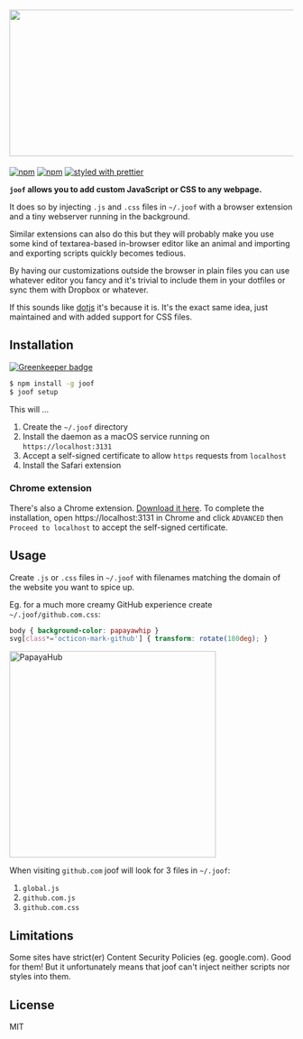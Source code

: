<h1><center><img src='https://s3.brnbw.com/Joof-title-gq1SN6Paes.png' width=530 height=260 /></center></h1>

[![npm](https://img.shields.io/npm/v/joof.svg)](https://www.npmjs.com/package/joof)
[![npm](https://img.shields.io/npm/l/joof.svg)](https://github.com/mikker/joof/blob/master/LICENSE)
[![styled with prettier](https://img.shields.io/badge/styled_with-prettier-ff69b4.svg)](https://github.com/prettier/prettier)

**`joof` allows you to add custom JavaScript or CSS to any webpage.**

It does so by injecting `.js` and `.css` files in `~/.joof` with a browser extension and a tiny webserver running in the background.

Similar extensions can also do this but they will probably make you use some kind of textarea-based in-browser editor like an animal and importing and exporting scripts quickly becomes tedious.

By having our customizations outside the browser in plain files you can use whatever editor you fancy and it's trivial to include them in your dotfiles or sync them with Dropbox or whatever.

If this sounds like [dotjs](https://github.com/defunkt/dotjs) it's because it is. It's the exact same idea, just maintained and with added support for CSS files.

## Installation

[![Greenkeeper badge](https://badges.greenkeeper.io/mikker/joof.svg)](https://greenkeeper.io/)

```sh
$ npm install -g joof
$ joof setup
```

This will …

1. Create the `~/.joof` directory
2. Install the daemon as a macOS service running on `https://localhost:3131`
3. Accept a self-signed certificate to allow `https` requests from `localhost`
4. Install the Safari extension

### Chrome extension

There's also a Chrome extension. [Download it here](https://github.com/mikker/joof/raw/master/ext/chrome.crx). To complete the installation, open https://localhost:3131 in Chrome and click `ADVANCED` then `Proceed to localhost` to accept the self-signed certificate.

## Usage

Create `.js` or `.css` files in `~/.joof` with filenames matching the domain of the website you want to spice up.

Eg. for a much more creamy GitHub experience create `~/.joof/github.com.css`:

```css
body { background-color: papayawhip }
svg[class*='octicon-mark-github'] { transform: rotate(180deg); }
```

<img src='https://s3.brnbw.com/Screen-Shot-2017-07-05-at-11.42.57-zNJKFuWnp5.png' alt='PapayaHub' width=366 />

When visiting `github.com` joof will look for 3 files in `~/.joof`:

1. `global.js`
2. `github.com.js`
3. `github.com.css`

## Limitations

Some sites have strict(er) Content Security Policies (eg. google.com). Good for them! But it unfortunately means that joof can't inject neither scripts nor styles into them.

## License

MIT
